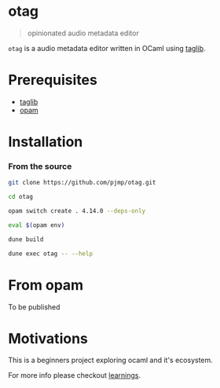 # otag
> opinionated audio metadata editor

`otag` is a audio metadata editor written in OCaml using [taglib](https://taglib.org).

# Prerequisites

- [taglib](https://taglib.org)
- [opam](https://opam.ocaml.org)

# Installation

### From the source

```bash
git clone https://github.com/pjmp/otag.git

cd otag

opam switch create . 4.14.0 --deps-only

eval $(opam env)

dune build

dune exec otag -- --help
```

# From opam

To be published

# Motivations

This is a beginners project exploring ocaml and it's ecosystem.

For more info please checkout [learnings](./learning.md).
